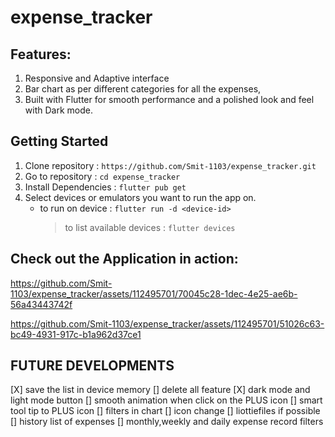 # expense_tracker

## Features:

1. Responsive and Adaptive interface
2. Bar chart as per different categories for all the expenses,
3. Built with Flutter for smooth performance and a polished look and feel with Dark mode.

## Getting Started

1. Clone repository : `https://github.com/Smit-1103/expense_tracker.git`
2. Go to repository : `cd expense_tracker`
3. Install Dependencies : `flutter pub get`
4. Select devices or emulators you want to run the app on.
   - to run on device : `flutter run -d <device-id>`
     > to list available devices : `flutter devices`

## Check out the Application in action:

https://github.com/Smit-1103/expense_tracker/assets/112495701/70045c28-1dec-4e25-ae6b-56a43443742f

https://github.com/Smit-1103/expense_tracker/assets/112495701/51026c63-bc49-4931-917c-b1a962d37ce1

## FUTURE DEVELOPMENTS

[X] save the list in device memory
[] delete all feature
[X] dark mode and light mode button
[] smooth animation when click on the PLUS icon
[] smart tool tip to PLUS icon
[] filters in chart
[] icon change
[] liottiefiles if possible
[] history list of expenses
[] monthly,weekly and daily expense record filters
